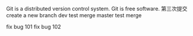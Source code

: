 Git is a distributed version control system.
Git is free software.
第三次提交
create a new branch
dev test merge 
master test merge

fix bug 101 
fix bug 102
